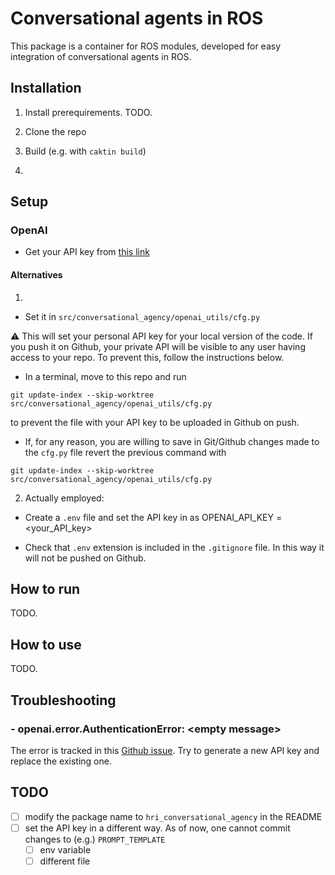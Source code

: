 # Conversational agents in ROS

This package is a container for ROS modules, developed for easy integration of conversational agents in ROS.

## Installation

1. Install prerequirements. TODO.

2. Clone the repo

3. Build (e.g. with `caktin build`)

4. 
## Setup

### OpenAI

- Get your API key from [this link](https://platform.openai.com/account/api-keys)

#### Alternatives

1. 

- Set it in `src/conversational_agency/openai_utils/cfg.py`

:warning: This will set your personal API key for your local version of the code. If you push it on Github, your private API will be visible to any user having access to your repo. To prevent this, follow the instructions below.

- In a terminal, move to this repo and run
```
git update-index --skip-worktree src/conversational_agency/openai_utils/cfg.py
```

to prevent the file with your API key to be uploaded in Github on push. 

- If, for any reason, you are willing to save in Git/Github changes made to the `cfg.py` file revert the previous command with
```
git update-index --skip-worktree src/conversational_agency/openai_utils/cfg.py
```
2. Actually employed:

- Create a `.env` file and set the API key in as OPENAI_API_KEY = <your_API_key>

- Check that `.env` extension is included in the `.gitignore` file. In this way it will not be pushed on Github.

## How to run

TODO.

## How to use

TODO.

## Troubleshooting

### - openai.error.AuthenticationError: \<empty message\>
The error is tracked in this [Github issue](https://github.com/openai/openai-python/issues/464). Try to generate a new API key and replace the existing one.

## TODO

- [ ] modify the package name to `hri_conversational_agency` in the README
- [ ] set the API key in a different way. As of now, one cannot commit changes to (e.g.) `PROMPT_TEMPLATE`
    - [ ] env variable
    - [ ] different file
